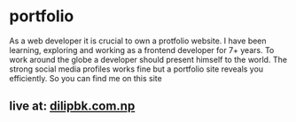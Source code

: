 # portfolio 
As a web developer it is crucial to own a protfolio website. I have been learning, exploring and working as a frontend developer for 7+ years. To work around the globe a developer should present himself to the world. The strong social media profiles works fine but a portfolio site reveals you efficiently. So you can find me on this site

## live at: [dilipbk.com.np](https://www.dilipbk.com.np)
